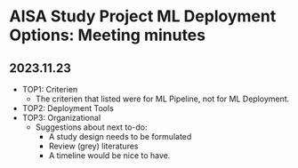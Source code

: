 # AISA Study Project ML Deployment Options: Meeting minutes

## 2023.11.23

* TOP1: Criterien
  * The criterien that listed were for ML Pipeline, not for ML Deployment.
* TOP2: Deployment Tools
* TOP3: Organizational
  * Suggestions about next to-do:
    * A study design needs to be formulated
    * Review (grey) literatures
    * A timeline would be nice to have.
